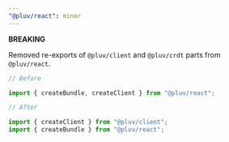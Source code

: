 ```yaml
---
"@pluv/react": minor
---
```


**BREAKING**

Removed re-exports of `@pluv/client` and `@pluv/crdt` parts from `@pluv/react`.

```ts
// Before

import { createBundle, createClient } from "@pluv/react";

// After

import { createClient } from "@pluv/client";
import { createBundle } from "@pluv/react";

```
